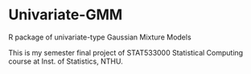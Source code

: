 # Univariate-GMM
R package of univariate-type Gaussian Mixture Models

This is my semester final project of STAT533000 Statistical Computing course at Inst. of Statistics, NTHU. 
